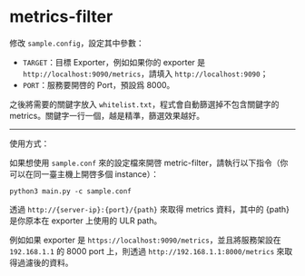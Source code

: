 # metrics-filter

修改 `sample.config`，設定其中參數：
- `TARGET`：目標 Exporter，例如如果你的 exporter 是 `http://localhost:9090/metrics`，請填入 `http://localhost:9090`；
- `PORT`：服務要開啓的 Port，預設爲 8000。

之後將需要的關鍵字放入 `whitelist.txt`，程式會自動篩選掉不包含關鍵字的 metrics。關鍵字一行一個，越是精準，篩選效果越好。

---

使用方式：

如果想使用 `sample.conf` 來的設定檔來開啓 metric-filter，請執行以下指令（你可以在同一臺主機上開啓多個 instance）：
```
python3 main.py -c sample.conf
```

透過 `http://{server-ip}:{port}/{path}` 來取得 metrics 資料，其中的 {path} 是你原本在 exporter 上使用的 ULR path。

例如如果 exporter 是 `https://localhost:9090/metrics`，並且將服務架設在 `192.168.1.1` 的 8000 port 上，則透過 `http://192.168.1.1:8000/metrics` 來取得過濾後的資料。
